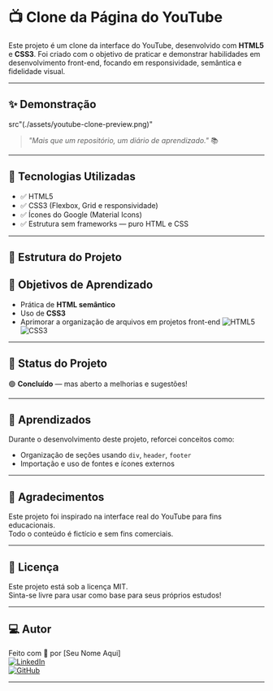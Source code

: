 # 📺 Clone da Página do YouTube

Este projeto é um clone da interface do YouTube, desenvolvido com **HTML5** e **CSS3**. Foi criado com o objetivo de praticar e demonstrar habilidades em desenvolvimento front-end, focando em responsividade, semântica e fidelidade visual.

---

## ✨ Demonstração

<img >src"(./assets/youtube-clone-preview.png)"

> _"Mais que um repositório, um diário de aprendizado."_ 📚

---

## 🚀 Tecnologias Utilizadas

- ✅ HTML5
- ✅ CSS3 (Flexbox, Grid e responsividade)
- ✅ Ícones do Google (Material Icons)
- ✅ Estrutura sem frameworks — puro HTML e CSS

---

## 📂 Estrutura do Projeto



## 🎯 Objetivos de Aprendizado

- Prática de **HTML semântico**
- Uso de **CSS3**
- Aprimorar a organização de arquivos em projetos front-end
![HTML5](https://img.shields.io/badge/html5-%23E34F26.svg?style=for-the-badge&logo=html5&logoColor=white) ![CSS3](https://img.shields.io/badge/css3-%231572B6.svg?style=for-the-badge&logo=css3&logoColor=white)

---

## 📌 Status do Projeto

🟢 **Concluído** — mas aberto a melhorias e sugestões!

---

## 🧠 Aprendizados

Durante o desenvolvimento deste projeto, reforcei conceitos como:

- Organização de seções usando `div`, `header`, `footer`
- Importação e uso de fontes e ícones externos

---

## 🙌 Agradecimentos

Este projeto foi inspirado na interface real do YouTube para fins educacionais.  
Todo o conteúdo é fictício e sem fins comerciais.

---

## 📎 Licença

Este projeto está sob a licença MIT.  
Sinta-se livre para usar como base para seus próprios estudos!

---

## 💻 Autor

Feito com 💙 por [Seu Nome Aqui]  
[![LinkedIn](https://img.shields.io/badge/LinkedIn-000?style=for-the-badge&logo=linkedin&logoColor=0E76A8)](https://www.linkedin.com/in/samira-santos-92364911a/)  
[![GitHub](https://img.shields.io/badge/GitHub-000?style=for-the-badge&logo=github&logoColor=white)](https://github.com/seu-usuario)

---
